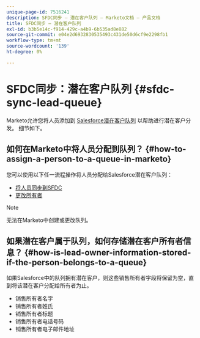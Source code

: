 ```yaml
---
unique-page-id: 7516241
description: SFDC同步 — 潜在客户队列 — Marketo文档 — 产品文档
title: SFDC同步 — 潜在客户队列
exl-id: b3b5e14c-f914-429c-a4b9-6b535ad8e882
source-git-commit: e04e2d6932830535493c431de50d6cf9e2298fb1
workflow-type: tm+mt
source-wordcount: '139'
ht-degree: 0%

---
```


# SFDC同步：潜在客户队列 {#sfdc-sync-lead-queue}

Marketo允许您将人员添加到 [Salesforce潜在客户队列](https://help.salesforce.com/apex/HTViewHelpDoc?id=queues_overview.htm) 以帮助进行潜在客户分发。 细节如下。

## 如何在Marketo中将人员分配到队列？ {#how-to-assign-a-person-to-a-queue-in-marketo}

您可以使用以下任一流程操作将人员分配给Salesforce潜在客户队列：

* [将人员同步到SFDC](/help/marketo/product-docs/core-marketo-concepts/smart-campaigns/salesforce-flow-actions/sync-person-to-sfdc.md)
* [更改所有者](/help/marketo/product-docs/core-marketo-concepts/smart-campaigns/salesforce-flow-actions/change-owner.md)

>[!NOTE]
>
>无法在Marketo中创建或更改队列。

## 如果潜在客户属于队列，如何存储潜在客户所有者信息？ {#how-is-lead-owner-information-stored-if-the-person-belongs-to-a-queue}

如果Salesforce中的队列拥有潜在客户，则这些销售所有者字段将保留为空，直到将该潜在客户分配给所有者为止。

* 销售所有者名字
* 销售所有者姓氏
* 销售所有者标题
* 销售所有者电话号码
* 销售所有者电子邮件地址
